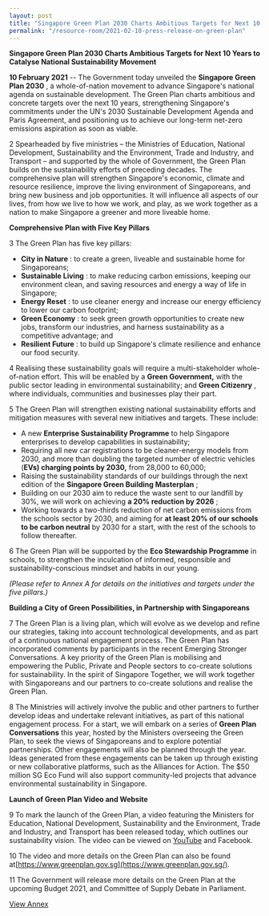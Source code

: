 ```yaml
---
layout: post
title: "Singapore Green Plan 2030 Charts Ambitious Targets for Next 10 Years to Catalyse National Sustainability Movement"
permalink: "/resource-room/2021-02-10-press-release-on-green-plan"
---
```


**Singapore Green Plan 2030 Charts Ambitious Targets for Next 10 Years to Catalyse National Sustainability Movement**

**10 February 2021** -- The Government today unveiled the **Singapore Green Plan 2030** , a whole-of-nation movement to advance Singapore&#39;s national agenda on sustainable development. The Green Plan charts ambitious and concrete targets over the next 10 years, strengthening Singapore&#39;s commitments under the UN&#39;s 2030 Sustainable Development Agenda and Paris Agreement, and positioning us to achieve our long-term net-zero emissions aspiration as soon as viable.

2 Spearheaded by five ministries – the Ministries of Education, National Development, Sustainability and the Environment, Trade and Industry, and Transport – and supported by the whole of Government, the Green Plan builds on the sustainability efforts of preceding decades. The comprehensive plan will strengthen Singapore&#39;s economic, climate and resource resilience, improve the living environment of Singaporeans, and bring new business and job opportunities. It will influence all aspects of our lives, from how we live to how we work, and play, as we work together as a nation to make Singapore a greener and more liveable home.

**Comprehensive Plan with Five Key Pillars**

3 The Green Plan has five key pillars:

- **City in Nature** : to create a green, liveable and sustainable home for Singaporeans;  
- **Sustainable Living** : to make reducing carbon emissions, keeping our environment clean, and saving resources and energy a way of life in Singapore;  
- **Energy Reset** : to use cleaner energy and increase our energy efficiency to lower our carbon footprint;  
- **Green Economy** : to seek green growth opportunities to create new jobs, transform our industries, and harness sustainability as a competitive advantage; and  
- **Resilient Future** : to build up Singapore&#39;s climate resilience and enhance our food security.  

4 Realising these sustainability goals will require a multi-stakeholder whole-of-nation effort. This will be enabled by a **Green Government,** with the public sector leading in environmental sustainability; and **Green Citizenry** , where individuals, communities and businesses play their part.

5 The Green Plan will strengthen existing national sustainability efforts and mitigation measures with several new initiatives and targets. These include:

- A new **Enterprise Sustainability Programme** to help Singapore enterprises to develop capabilities in sustainability;
- Requiring all new car registrations to be cleaner-energy models from 2030, and more than doubling the targeted number of electric vehicles (**EVs) charging points by 2030,** from 28,000 to 60,000;
- Raising the sustainability standards of our buildings through the next edition of the **Singapore Green Building Masterplan** ;
- Building on our 2030 aim to reduce the waste sent to our landfill by 30%, we will work on achieving **a 20% reduction by 2026** ;
- Working towards a two-thirds reduction of net carbon emissions from the schools sector by 2030, and aiming for **at least 20% of our schools to be carbon neutral** by 2030 for a start, with the rest of the schools to follow thereafter.

6 The Green Plan will be supported by the **Eco Stewardship Programme** in schools, to strengthen the inculcation of informed, responsible and sustainability-conscious mindset and habits in our young.

_(Please refer to_ _Annex A_ _for details on the initiatives and targets under the five pillars.)_

**Building a City of Green Possibilities, in Partnership with Singaporeans**

7 The Green Plan is a living plan, which will evolve as we develop and refine our strategies, taking into account technological developments, and as part of a continuous national engagement process. The Green Plan has incorporated comments by participants in the recent Emerging Stronger Conversations. A key priority of the Green Plan is mobilising and empowering the Public, Private and People sectors to co-create solutions for sustainability. In the spirit of Singapore Together, we will work together with Singaporeans and our partners to co-create solutions and realise the Green Plan.

8 The Ministries will actively involve the public and other partners to further develop ideas and undertake relevant initiatives, as part of this national engagement process. For a start, we will embark on a series of **Green Plan Conversations** this year, hosted by the Ministers overseeing the Green Plan, to seek the views of Singaporeans and to explore potential partnerships. Other engagements will also be planned through the year. Ideas generated from these engagements can be taken up through existing or new collaborative platforms, such as the Alliances for Action. The $50 million SG Eco Fund will also support community-led projects that advance environmental sustainability in Singapore.

**Launch of Green Plan Video and Website**

9 To mark the launch of the Green Plan, a video featuring the Ministers for Education, National Development, Sustainability and the Environment, Trade and Industry, and Transport has been released today, which outlines our sustainability vision. The video can be viewed on [YouTube](https://youtu.be/oNFeOl7pW9s) and Facebook.

10 The video and more details on the Green Plan can also be found at[https://www.greenplan.gov.sg](https://www.greenplan.gov.sg/).

11 The Government will release more details on the Green Plan at the upcoming Budget 2021, and Committee of Supply Debate in Parliament.

[View Annex](resources/media-release-annex.pdf)